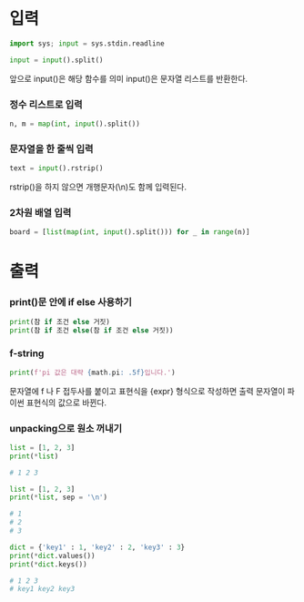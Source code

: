 # 입력

```python
import sys; input = sys.stdin.readline

input = input().split()
```

앞으로 input()은 해당 함수를 의미
input()은 문자열 리스트를 반환한다.

### 정수 리스트로 입력
```python
n, m = map(int, input().split())
```

### 문자열을 한 줄씩 입력
```python
text = input().rstrip()
```
rstrip()을 하지 않으면 개행문자(\n)도 함께 입력된다.

### 2차원 배열 입력
```python
board = [list(map(int, input().split())) for _ in range(n)]
```

# 출력

### print()문 안에 if else 사용하기
```python
print(참 if 조건 else 거짓)
print(참 if 조건 else(참 if 조건 else 거짓))
```

### f-string
```python
print(f'pi 값은 대략 {math.pi: .5f}입니다.')
```
문자열에 f 나 F 접두사를 붙이고 표현식을 {expr} 형식으로 작성하면 출력 문자열이 파이썬 표현식의 값으로 바뀐다.

### unpacking으로 원소 꺼내기
```python
list = [1, 2, 3]
print(*list)

# 1 2 3
```

```python
list = [1, 2, 3]
print(*list, sep = '\n')

# 1
# 2
# 3
```

```python
dict = {'key1' : 1, 'key2' : 2, 'key3' : 3}
print(*dict.values())
print(*dict.keys())

# 1 2 3
# key1 key2 key3
```
